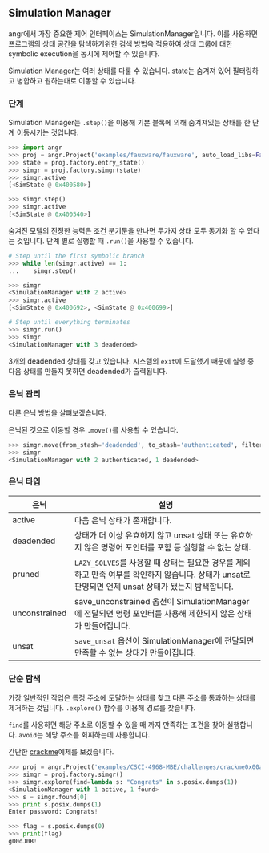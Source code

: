 ## Simulation Manager

angr에서 가장 중요한 제어 인터페이스는 SimulationManager입니다. 이를 사용하면 프로그램의 상태 공간을 탐색하기위한 검색 방법윽 적용하여 상태 그룹에 대한 symbolic execution을 동시에 제어할 수 있습니다.

Simulation Manager는 여러 상태를 다룰 수 있습니다. state는 숨겨져 있어 필터링하고 병합하고 원하는대로 이동할 수 있습니다.

### 단계

Simulation Manager는 `.step()`을 이용해 기본 블록에 의해 숨겨져있는 상태를 한 단계 이동시키는 것입니다.

```python
>>> import angr
>>> proj = angr.Project('examples/fauxware/fauxware', auto_load_libs=False)
>>> state = proj.factory.entry_state()
>>> simgr = proj.factory.simgr(state)
>>> simgr.active
[<SimState @ 0x400580>]

>>> simgr.step()
>>> simgr.active
[<SimState @ 0x400540>]
```

숨겨진 모델의 진정한 능력은 조건 분기문을 만나면 두가지 상태 모두 동기화 할 수 있다는 것입니다. 단계 별로 실행할 때 `.run()`을 사용할 수 있습니다.

```python
# Step until the first symbolic branch
>>> while len(simgr.active) == 1:
...    simgr.step()

>>> simgr
<SimulationManager with 2 active>
>>> simgr.active
[<SimState @ 0x400692>, <SimState @ 0x400699>]

# Step until everything terminates
>>> simgr.run()
>>> simgr
<SimulationManager with 3 deadended>
```

3개의 deadended 상태를 갖고 있습니다. 시스템의 `exit`에 도달했기 때문에 실행 중 다음 상태를 만들지 못하면 deadended가 출력됩니다.


### 은닉 관리

다른 은닉 방법을 살펴보겠습니다.

은닉된 것으로 이동할 경우 `.move()`를 사용할 수 있습니다.

```python
>>> simgr.move(from_stash='deadended', to_stash='authenticated', filter_func=lambda s: 'Welcome' in s.posix.dumps(1))
>>> simgr
<SimulationManager with 2 authenticated, 1 deadended>
```


### 은닉 타입

| 은닉 | 설명|
| --- | --- |
| active | 다음 은닉 상태가 존재합니다. |
| deadended | 상태가 더 이상 유효하지 않고 unsat 상태 또는 유효하지 않은 명령어 포인터를 포함 등 실행할 수 없는 상태. | 
| pruned | `LAZY_SOLVES`를 사용할 때 상태는 필요한 경우를 제외하고 만족 여부를 확인하지 않습니다. 상태가 unsat로 판명되면 언제 unsat 상태가 됐는지 탐색합니다. |
| unconstrained | save_unconstrained 옵션이 SimulationManager에 전달되면 명령 포인터를 사용해 제한되지 않은 상태가 만들어집니다. |
| unsat | `save_unsat` 옵션이 SimulationManager에 전달되면 만족할 수 없는 상태가 만들어집니다. |


### 단순 탐색

가장 일반적인 작업은 특정 주소에 도달하는 상태를 찾고 다른 주소를 통과하는 상태를 제거하는 것입니다. `.explore()` 함수를 이용해 경로를 찾습니다.

`find`를 사용하면 해당 주소로 이동할 수 있을 때 까지 만족하는 조건을 찾아 실행합니다. `avoid`는 해당 주소를 회피하는데 사용합니다.

간단한 [crackme](https://docs.angr.io/docs/examples.html#reverseme-modern-binary-exploitation---csci-4968)예제를 보겠습니다.

```python
>>> proj = angr.Project('examples/CSCI-4968-MBE/challenges/crackme0x00a/crackme0x00a')
>>> simgr = proj.factory.simgr()
>>> simgr.explore(find=lambda s: "Congrats" in s.posix.dumps(1))
<SimulationManager with 1 active, 1 found>
>>> s = simgr.found[0]
>>> print s.posix.dumps(1)
Enter password: Congrats!

>>> flag = s.posix.dumps(0)
>>> print(flag)
g00dJ0B!

```

